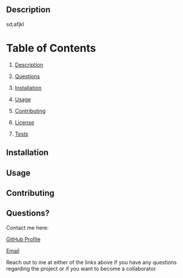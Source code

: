 

## Description

sd;afjkl

# Table of Contents 

1. [Description](#Description)
 2. [Questions](#Questions?) 

 3. [Installation](#Installation) 

 4. [Usage](#Usage) 

 5. [Contributing](#Contributing) 

6. [License](#License) 

 7. [Tests](#Tests)

## Installation


## Usage


## Contributing


## Questions?


Contact me here:

[GitHub Profile](https://www.github.com/sd;afjkl)

[Email](mailto:;sdfjkla)

 Reach out to me at either of the links above if you have any questions regarding the project or if you want to become a collaborator.